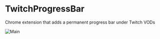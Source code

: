 # TwitchProgressBar
Chrome extension that adds a permanent progress bar under Twitch VODs

![Main](https://user-images.githubusercontent.com/64152538/121530013-f8d1ae00-c9ca-11eb-87f9-8576f08ddb02.PNG)

